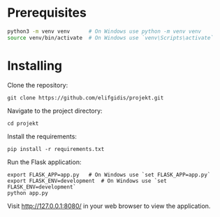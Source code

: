 # Prerequisites


```bash
python3 -m venv venv      # On Windows use python -m venv venv
source venv/bin/activate  # On Windows use `venv\Scripts\activate`
```

# Installing

Clone the repository:
```
git clone https://github.com/elifgidis/projekt.git
```

Navigate to the project directory:
```
cd projekt
```
Install the requirements:

```
pip install -r requirements.txt
```

Run the Flask application:
```
export FLASK_APP=app.py   # On Windows use `set FLASK_APP=app.py`
export FLASK_ENV=development  # On Windows use `set FLASK_ENV=development`
python app.py
```

Visit http://127.0.0.1:8080/ in your web browser to view the application.
